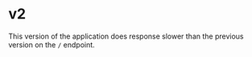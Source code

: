 # v2

This version of the application does response slower than the previous version on the `/` endpoint.
